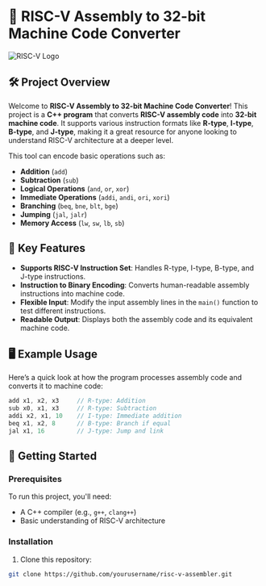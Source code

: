 # 🚀 RISC-V Assembly to 32-bit Machine Code Converter

![RISC-V Logo](https://upload.wikimedia.org/wikipedia/commons/thumb/b/bc/RISC-V-logo.png/600px-RISC-V-logo.png)

## 🛠 Project Overview

Welcome to **RISC-V Assembly to 32-bit Machine Code Converter**! This project is a **C++ program** that converts **RISC-V assembly code** into **32-bit machine code**. It supports various instruction formats like **R-type**, **I-type**, **B-type**, and **J-type**, making it a great resource for anyone looking to understand RISC-V architecture at a deeper level.

This tool can encode basic operations such as:
- **Addition** (`add`)
- **Subtraction** (`sub`)
- **Logical Operations** (`and`, `or`, `xor`)
- **Immediate Operations** (`addi`, `andi`, `ori`, `xori`)
- **Branching** (`beq`, `bne`, `blt`, `bge`)
- **Jumping** (`jal`, `jalr`)
- **Memory Access** (`lw`, `sw`, `lb`, `sb`)

## 🔑 Key Features

- **Supports RISC-V Instruction Set**: Handles R-type, I-type, B-type, and J-type instructions.
- **Instruction to Binary Encoding**: Converts human-readable assembly instructions into machine code.
- **Flexible Input**: Modify the input assembly lines in the `main()` function to test different instructions.
- **Readable Output**: Displays both the assembly code and its equivalent machine code.

## 🖥 Example Usage

Here’s a quick look at how the program processes assembly code and converts it to machine code:

```cpp
add x1, x2, x3     // R-type: Addition
sub x0, x1, x3     // R-type: Subtraction
addi x2, x1, 10    // I-type: Immediate addition
beq x1, x2, 8      // B-type: Branch if equal
jal x1, 16         // J-type: Jump and link
```

## 🚀 Getting Started

### Prerequisites

To run this project, you'll need:

- A C++ compiler (e.g., `g++`, `clang++`)
- Basic understanding of RISC-V architecture

### Installation

1. Clone this repository:

```bash
git clone https://github.com/yourusername/risc-v-assembler.git

